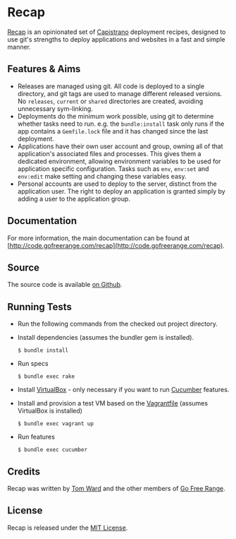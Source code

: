 # Recap

[Recap](http://github.com/freerange/recap) is an opinionated set of [Capistrano](https://github.com/capistrano/capistrano) deployment recipes, designed to use git's strengths to deploy applications and websites in a fast and simple manner.

## Features & Aims

  * Releases are managed using git.  All code is deployed to a single directory, and git tags are used to manage different released versions.  No `releases`, `current` or `shared` directories are created, avoiding unnecessary sym-linking.
  * Deployments do the minimum work possible, using git to determine whether tasks need to run.  e.g. the `bundle:install` task only runs if the app contains a `Gemfile.lock` file and it has changed since the last deployment.
  * Applications have their own user account and group, owning all of that application's associated files and processes.  This gives them a dedicated environment, allowing environment variables to be used for application specific configuration.  Tasks such as `env`, `env:set` and `env:edit` make setting and changing these variables easy.
  * Personal accounts are used to deploy to the server, distinct from the application user.  The right to deploy an application is granted simply by adding a user to the application group.

## Documentation

For more information, the main documentation can be found at [http://code.gofreerange.com/recap](http://code.gofreerange.com/recap).

## Source

The source code is available [on Github](https://github.com/freerange/recap).

## Running Tests

- Run the following commands from the checked out project directory.
- Install dependencies (assumes the bundler gem is installed).

    `$ bundle install`

- Run specs

    `$ bundle exec rake`

- Install [VirtualBox](https://www.virtualbox.org/) - only necessary if you want to run [Cucumber](https://github.com/cucumber/cucumber) features.
- Install and provision a test VM based on the [Vagrantfile](https://github.com/freerange/recap/blob/master/Vagrantfile) (assumes VirtualBox is installed)

    `$ bundle exec vagrant up`

- Run features

    `$ bundle exec cucumber`

## Credits

Recap was written by [Tom Ward](http://tomafro.net) and the other members of [Go Free Range](http://gofreerange.com).

## License

Recap is released under the [MIT License](https://github.com/freerange/recap/blob/master/LICENSE).